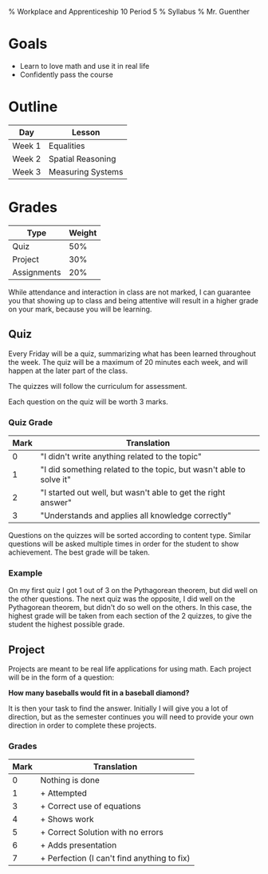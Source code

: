 % Workplace and Apprenticeship 10 Period 5
% Syllabus
% Mr. Guenther

# Goals

* Learn to love math and use it in real life
* Confidently pass the course

# Outline

Day | Lesson
-----|-----
Week 1 | Equalities
Week 2 | Spatial Reasoning
Week 3 | Measuring Systems

# Grades

Type | Weight
-----|-----
Quiz | 50%
Project | 30%
Assignments | 20%

While attendance and interaction in class are not marked, I can guarantee you that showing up to class and being attentive will result in a higher grade on your mark, because you will be learning.

## Quiz

Every Friday will be a quiz, summarizing what has been learned throughout the week. The quiz will be a maximum of 20 minutes each week, and will happen at the later part of the class.

The quizzes will follow the curriculum for assessment.

Each question on the quiz will be worth 3 marks.

### Quiz Grade
Mark | Translation
-----|-----
0 |"I didn't write anything related to the topic"
1 |"I did something related to the topic, but wasn't able to solve it"
2 |"I started out well, but wasn't able to get the right answer"
3 |"Understands and applies all knowledge correctly"

Questions on the quizzes will be sorted according to content type. Similar questions will be asked multiple times in order for the student to show achievement. The best grade will be taken.

### Example

On my first quiz I got 1 out of 3 on the Pythagorean theorem, but did well on the other questions. The next quiz was the opposite, I did well on the Pythagorean theorem, but didn't do so well on the others. In this case, the highest grade will be taken from each section of the 2 quizzes, to give the student the highest possible grade.

## Project

Projects are meant to be real life applications for using math. Each project will be in the form of a question:

**How many baseballs would fit in a baseball diamond?**

It is then your task to find the answer. Initially I will give you a lot of direction, but as the semester continues you will need to provide your own direction in order to complete these projects.

### Grades

Mark | Translation
-----|-----
0 |Nothing is done
1 |+ Attempted
3 |+ Correct use of equations
4 |+ Shows work
5 |+ Correct Solution with no errors
6 |+ Adds presentation
7 |+ Perfection (I can't find anything to fix)
